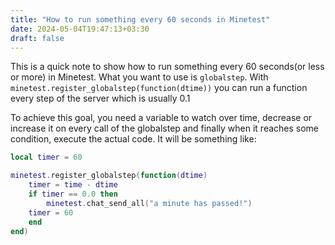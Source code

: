 ```yaml
---
title: "How to run something every 60 seconds in Minetest"
date: 2024-05-04T19:47:13+03:30
draft: false
---
```


This is a quick note to show how to run something every 60 seconds(or less or more) in Minetest. What you want to use
is `globalstep`. With `minetest.register_globalstep(function(dtime))` you can run a function every step of the server
which is usually 0.1

To achieve this goal, you need a variable to watch over time, decrease or increase it on every call of the globalstep and
finally when it reaches some condition, execute the actual code. It will be something like:

```lua
local timer = 60

minetest.register_globalstep(function(dtime)
    timer = time - dtime
    if timer == 0.0 then
        minetest.chat_send_all("a minute has passed!")
	timer = 60
    end
end)
```
